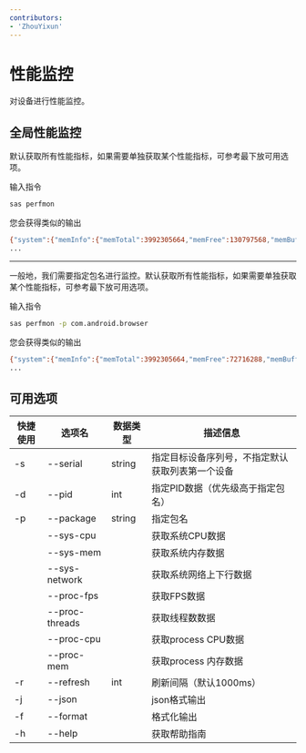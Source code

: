 ```yaml
---
contributors:
- 'ZhouYixun'
---
```


# 性能监控

对设备进行性能监控。

## 全局性能监控

默认获取所有性能指标，如果需要单独获取某个性能指标，可参考最下放可用选项。

输入指令
```bash
sas perfmon
```
您会获得类似的输出
```bash
{"system":{"memInfo":{"memTotal":3992305664,"memFree":130797568,"memBuffers":6369280,"memCached":1512390656,"memUsage":2342748160,"swapTotal":2361389056,"swapFree":1705582592},"networkInfo":{"dummy0":{"ipv4":"","ipv6":"fe80::d82d:d4ff:fe79:21ad/64","rx":0,"tx":890342},"lo":{"ipv4":"127.0.0.1/8","ipv6":"::1/128","rx":118537582,"tx":118537582}},"cpuInfo":{"cpu":{"user":3.3205621,"nice":0.7662835,"system":4.853129,"idle":90.93231,"iowait":0.12771392,"irq":0,"softIrq":0,"steal":0,"guest":0,"cpuUsage":9.183674},"cpu0":{"user":1.0215664,"nice":0,"system":1.0215664,"idle":9.08059,"iowait":0,"irq":0,"softIrq":0,"steal":0,"guest":0,"cpuUsage":18.75},"cpu1":{"user":0.40816325,"nice":0,"system":0.30612245,"idle":9.387755,"iowait":0,"irq":0,"softIrq":0,"steal":0,"guest":0,"cpuUsage":7.070707},"cpu2":{"user":0.37071362,"nice":0,"system":0.27803522,"idle":8.526413,"iowait":0,"irq":0,"softIrq":0,"steal":0,"guest":0,"cpuUsage":7.070707},"cpu3":{"user":0.084961765,"nice":0,"system":0.16992353,"idle":8.071368,"iowait":0,"irq":0,"softIrq":0,"steal":0,"guest":0,"cpuUsage":3.0612245},"cpu4":{"user":0.15698588,"nice":0,"system":0.47095764,"idle":6.9858713,"iowait":0,"irq":0,"softIrq":0,"steal":0,"guest":0,"cpuUsage":8.247422},"cpu5":{"user":0.07283322,"nice":0,"system":0.36416605,"idle":6.700656,"iowait":0.07283322,"irq":0,"softIrq":0,"steal":0,"guest":0,"cpuUsage":7.070707},"cpu6":{"user":0.27192387,"nice":0.40788582,"system":0.27192387,"idle":5.710401,"iowait":0,"irq":0,"softIrq":0,"steal":0,"guest":0,"cpuUsage":14.285715},"cpu7":{"user":0.12763241,"nice":0,"system":0.38289726,"idle":5.615826,"iowait":0,"irq":0,"softIrq":0,"steal":0,"guest":0,"cpuUsage":8.333334}}},"timeStamp":1673784486}
...
```

---
一般地，我们需要指定包名进行监控。默认获取所有性能指标，如果需要单独获取某个性能指标，可参考最下放可用选项。

输入指令
```bash
sas perfmon -p com.android.browser
```
您会获得类似的输出
```bash
{"system":{"memInfo":{"memTotal":3992305664,"memFree":72716288,"memBuffers":6332416,"memCached":1449861120,"memUsage":2463395840,"swapTotal":2361389056,"swapFree":1698242560},"networkInfo":{"dummy0":{"ipv4":"","ipv6":"fe80::d82d:d4ff:fe79:21ad/64","rx":0,"tx":890342},"lo":{"ipv4":"127.0.0.1/8","ipv6":"::1/128","rx":118537582,"tx":118537582}},"cpuInfo":{"cpu":{"user":39.76756,"nice":5.0025268,"system":18.948965,"idle":35.725113,"iowait":0.55583626,"irq":0,"softIrq":0,"steal":0,"guest":0,"cpuUsage":64.1129},"cpu0":{"user":5.3859963,"nice":1.481149,"system":1.8402153,"idle":2.4236984,"iowait":0.044883303,"irq":0,"softIrq":0,"steal":0,"guest":0,"cpuUsage":78.629036},"cpu1":{"user":4.7657514,"nice":0.2019386,"system":1.8982229,"idle":3.0694668,"iowait":0.08077545,"irq":0,"softIrq":0,"steal":0,"guest":0,"cpuUsage":69.354836},"cpu2":{"user":5.280528,"nice":0.29336268,"system":1.6501651,"idle":1.9068573,"iowait":0.07334067,"irq":0,"softIrq":0,"steal":0,"guest":0,"cpuUsage":79.28287},"cpu3":{"user":4.2016807,"nice":0.302521,"system":1.7478992,"idle":1.9831933,"iowait":0.10084034,"irq":0,"softIrq":0,"steal":0,"guest":0,"cpuUsage":76.20968},"cpu4":{"user":2.0528772,"nice":0.311042,"system":1.4618974,"idle":3.608087,"iowait":0.031104198,"irq":0,"softIrq":0,"steal":0,"guest":0,"cpuUsage":51.666664},"cpu5":{"user":2.165127,"nice":0.11547344,"system":1.4145496,"idle":3.4642034,"iowait":0.02886836,"irq":0,"softIrq":0,"steal":0,"guest":0,"cpuUsage":51.80723},"cpu6":{"user":1.7784964,"nice":0.48504448,"system":1.239558,"idle":3.1258419,"iowait":0.026946913,"irq":0,"softIrq":0,"steal":0,"guest":0,"cpuUsage":53.036438},"cpu7":{"user":1.844832,"nice":0.25271672,"system":1.1877685,"idle":2.906242,"iowait":0.02527167,"irq":0,"softIrq":0,"steal":0,"guest":0,"cpuUsage":53.252037}}},"process":{"name":"android.browser","pid":"26595","cpuUtilization":130,"phyRSS":83111,"vmRSS":440423504,"threadCount":137,"fps":60},"timeStamp":1673784538}
...
```

## 可用选项

| 快捷使用 | 选项名            | 数据类型   | 描述信息                     |
|------|----------------|--------|--------------------------|
| -s   | --serial       | string | 指定目标设备序列号，不指定默认获取列表第一个设备 |
| -d   | --pid          | int    | 指定PID数据（优先级高于指定包名）       |
| -p   | --package      | string | 指定包名                     |
|      | --sys-cpu      |        | 获取系统CPU数据                |
|      | --sys-mem      |        | 获取系统内存数据                 |
|      | --sys-network  |        | 获取系统网络上下行数据              |
|      | --proc-fps     |        | 获取FPS数据                  |
|      | --proc-threads |        | 获取线程数数据                  |
|      | --proc-cpu     |        | 获取process CPU数据          |
|      | --proc-mem     |        | 获取process 内存数据           |
| -r   | --refresh      | int    | 刷新间隔（默认1000ms）           |
| -j   | --json         |        | json格式输出                 |
| -f   | --format       |        | 格式化输出                    |
| -h   | --help         |        | 获取帮助指南                   |
